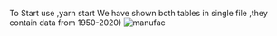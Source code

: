 To Start use ,yarn start
We have shown both tables in single file ,they contain data from 1950-2020)
![manufac](https://github.com/himanshusk911/Manufac/assets/106154444/65ec66b1-c7c9-4afd-abab-ff923c256de4)
